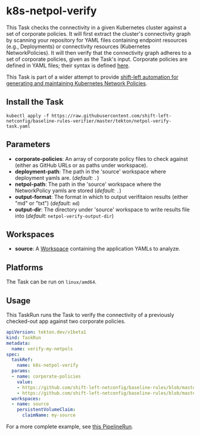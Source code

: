 # k8s-netpol-verify

This Task checks the connectivity in a given Kubernetes cluster against a set of corporate policies. It will first extract the cluster's connectivity graph by scanning your repository for YAML files containing endpoint resources (e.g., Deployments) or connectivity resources (Kubernetes NetworkPolicies). It will then verify that the connectivity graph adheres to a set of corporate policies, given as the Task's input. Corporate policies are defined in YAML files; their syntax is defined [here](https://github.com/shift-left-netconfig/baseline-rules).

This Task is part of a wider attempt to provide [shift-left automation for generating and maintaining Kubernetes Network Policies](https://shift-left-netconfig.github.io/).


## Install the Task

```
kubectl apply -f https://raw.githubusercontent.com/shift-left-netconfig/baseline-rules-verifier/master/tekton/netpol-verify-task.yaml
```

## Parameters
* **corporate-policies**: An array of corporate policy files to check against (either as GitHub URLs or as paths under workspace).
* **deployment-path**: The path in the 'source' workspace where deployment yamls are.  (_default:_ `.`)
* **netpol-path**: The path in the 'source' workspace where the NetworkPolicy yamls are stored (_default:_ `.`)
* **output-format**: The format in which to output verifitaion results (either "md" or "txt") (_default:_ `md`)
* **output-dir**: The directory under 'source' workspace to write results file into (_default:_ `netpol-verify-output-dir`)

## Workspaces
* **source**: A [Workspace](https://github.com/tektoncd/pipeline/blob/main/docs/workspaces.md) containing the application YAMLs to analyze.

## Platforms

The Task can be run on `linux/amd64`.

## Usage

This TaskRun runs the Task to verify the connectivity of a previously checked-out app against two corporate policies.

```yaml
apiVersion: tekton.dev/v1beta1
kind: TaskRun
metadata:
  name: verify-my-netpols
spec:
  taskRef:
    name: k8s-netpol-verify
  params:
  - name: corporate-policies
    value:
    - https://github.com/shift-left-netconfig/baseline-rules/blob/master/examples/restrict_access_to_payment.yaml
    - https://github.com/shift-left-netconfig/baseline-rules/blob/master/examples/ciso_denied_ports.yaml
  workspaces:
  - name: source
    persistentVolumeClaim:
      claimName: my-source
```

For a more complete example, see [this PipelineRun](netpol-verify-plr.yaml).
